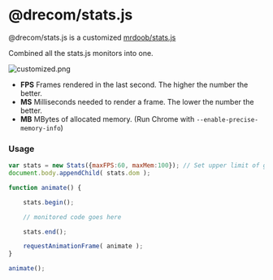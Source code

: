 # @drecom/stats.js

@drecom/stats.js is a customized [mrdoob/stats.js](https://github.com/mrdoob/stats.js)

Combined all the stats.js monitors into one.

![customized.png](https://raw.githubusercontent.com/drecom/stats.js/master/files/customized.png)

* **FPS** Frames rendered in the last second. The higher the number the better.
* **MS** Milliseconds needed to render a frame. The lower the number the better.
* **MB** MBytes of allocated memory. (Run Chrome with `--enable-precise-memory-info`)

### Usage ###

```javascript
var stats = new Stats({maxFPS:60, maxMem:100}); // Set upper limit of graph
document.body.appendChild( stats.dom );

function animate() {

    stats.begin();

    // monitored code goes here

    stats.end();

    requestAnimationFrame( animate );
}

animate();
```
